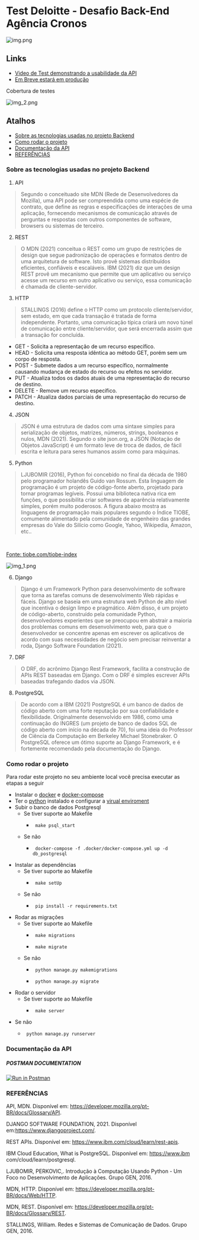# Test Deloitte - Desafio Back-End Agência Cronos

![img.png](img.png)

## Links
 - [Video de Test demonstrando a usabilidade da API](https://youtu.be/rY83lLmcRBU)
 - [Em Breve estará em produção](#)

Cobertura de testes

![img_2.png](img_2.png)

## Atalhos

- [Sobre as tecnologias usadas no projeto Backend](#technologies)
- [Como rodar o projeto](#runProject)
- [Documentação da API](#documentation)
- [REFERÊNCIAS](#references)

### Sobre as tecnologias usadas no projeto Backend <a name="technologies"></a>
1. API
> Segundo o conceituado site MDN (Rede de Desenvolvedores da Mozilla),
uma API pode ser compreendida como uma espécie de contrato, que define as
regras e especificações de interações de uma aplicação, fornecendo mecanismos de
comunicação através de perguntas e respostas com outros componentes de
software, browsers ou sistemas de terceiro.

2. REST 
> O MDN (2021) conceitua o REST como um grupo de restrições de design que
segue padronização de operações e formatos dentro de uma arquitetura de
software. Isto provê sistemas distribuídos eficientes, confiáveis e escaláveis. IBM
(2021) diz que um design REST provê um mecanismo que permite que um aplicativo
ou serviço acesse um recurso em outro aplicativo ou serviço, essa comunicação é
chamada de cliente-servidor.

3.  HTTP
> STALLINGS (2016) define o HTTP como um protocolo cliente/servidor, sem
estado, em que cada transação é tratada de forma independente. Portanto, uma
comunicação típica criará um novo túnel de comunicação entre cliente/servidor, que
será encerrada assim que a transação for concluída.

 - GET - Solicita a representação de um recurso específico.
 - HEAD - Solicita uma resposta idêntica ao método GET, porém sem um corpo
de resposta.
 - POST - Submete dados a um recurso específico, normalmente causando
mudança de estado do recurso ou efeitos no servidor.
 - PUT - Atualiza todos os dados atuais de uma representação do recurso de
destino.
 - DELETE - Remove um recurso específico.
 - PATCH - Atualiza dados parciais de uma representação do recurso de
destino.

4. JSON
> JSON é uma estrutura de dados com uma sintaxe simples para serialização
de objetos, matrizes, números, strings, booleanos e nulos, MDN (2021). Segundo o
site json.org, a JSON (Notação de Objetos JavaScript) é um formato leve de troca de
dados, de fácil escrita e leitura para seres humanos assim como para máquinas.

5. Python
> LJUBOMIR (2016), Python foi concebido no final da década de 1980 pelo
programador holandês Guido van Rossum. Esta linguagem de programação é um
projeto de código-fonte aberto, projetado para tornar programas legíveis. Possui uma
biblioteca nativa rica em funções, o que possibilita criar softwares de aparência
relativamente simples, porém muito poderosos. A figura abaixo mostra as
linguagens de programação mais populares segundo o Índice TIOBE, comumente
alimentado pela comunidade de engenheiro das grandes empresas do Vale do
Silício como Google, Yahoo, Wikipedia, Amazon, etc..

<br/>

[Fonte: tiobe.com/tiobe-index](https://www.tiobe.com/tiobe-index)

![img_1.png](img_1.png)

6. Django
> Django é um Framework Python para desenvolvimento de software que torna
as tarefas comuns de desenvolvimento Web rápidas e fáceis. Django se baseia em
uma estrutura web Python de alto nível que incentiva o design limpo e pragmático.
Além disso, é um projeto de código-aberto, construído pela comunidade Python,
desenvolvedores experientes que se preocupou em abstrair a maioria dos
problemas comuns em desenvolvimento web, para que o desenvolvedor se
concentre apenas em escrever os aplicativos de acordo com suas necessidades de
negócio sem precisar reinventar a roda, Django Software Foundation (2021).
 
7. DRF
> O DRF, do acrônimo Django Rest Framework, facilita a construção de APIs
REST baseadas em Django. Com o DRF é simples escrever APIs baseadas
trafegando dados via JSON.


8. PostgreSQL
> De acordo com a IBM (2021) PostgreSQL é um banco de dados de código
aberto com uma forte reputação por sua confiabilidade e flexibilidade. Originalmente
desenvolvido em 1986, como uma continuação do INGRES (um projeto de banco de
dados SQL de código aberto com início na década de 70), foi uma ideia do Professor
de Ciência da Computação em Berkeley Michael Stonebraker. O PostgreSQL
oferece um ótimo suporte ao Django Framework, e é fortemente recomendado pela
documentação do Django.


### Como rodar o projeto <a name="runProject"></a>
Para rodar este projeto no seu ambiente local você precisa executar as etapas a seguir
 - Instalar o [docker](https://docs.docker.com/engine/install/) e [docker-compose](https://docs.docker.com/compose/install/)
 - Ter o [python](https://www.python.org/downloads/) instalado e configurar a [virual enviroment](https://packaging.python.org/en/latest/guides/installing-using-pip-and-virtual-environments/#creating-a-virtual-environment)
 - Subir o banco de dados Postgresql
   - Se tiver suporte ao Makefile
     - ```
        make psql_start
        ```
   - Se não
     - ```
        docker-compose -f .docker/docker-compose.yml up -d db_postgresql
        ```
 - Instalar as dependências
   - Se tiver suporte ao Makefile
     - ```
        make setUp
        ```
   - Se não
     - ```
        pip install -r requirements.txt
        ```
 - Rodar as migrações
    - Se tiver suporte ao Makefile
      - ```
         make migrations
         ```
      - ```
         make migrate
         ```
    - Se não
      - ```
         python manage.py makemigrations
         ```
      - ```
         python manage.py migrate
         ```
 - Rodar o servidor
   - Se tiver suporte ao Makefile
     - ```
        make server
        ```
 - Se não
   - ```
      python manage.py runserver
      ```
    

### Documentação da API <a name="documentation"></a>

##### POSTMAN DOCUMENTATION

[![Run in Postman](https://run.pstmn.io/button.svg)](https://app.getpostman.com/run-collection/17433768-20ece34f-b70d-4c29-873c-897280c39bac?action=collection%2Ffork&collection-url=entityId%3D17433768-20ece34f-b70d-4c29-873c-897280c39bac%26entityType%3Dcollection%26workspaceId%3D3d1981a7-6be9-4879-b1b8-af59bd5f5889#?env%5Blocal%5D=W3sia2V5IjoiYmFzZV91cmwiLCJ2YWx1ZSI6Imh0dHA6Ly8xMjcuMC4wLjE6ODAwMC9hcGkiLCJlbmFibGVkIjp0cnVlfV0=)


### REFERÊNCIAS <a name="references"></a>
API, MDN. Disponível em: https://developer.mozilla.org/pt-BR/docs/Glossary/API.

DJANGO SOFTWARE FOUNDATION, 2021. Disponível em:https://www.djangoproject.com/.

REST APIs. Disponível em: https://www.ibm.com/cloud/learn/rest-apis.

IBM Cloud Education, What is PostgreSQL. Disponível em: https://www.ibm com/cloud/learn/postgresql.

LJUBOMIR, PERKOVIC,. Introdução à Computação Usando Python - Um Foco no  Desenvolvimento de Aplicações. Grupo GEN, 2016.

MDN, HTTP. Disponível em: https://developer.mozilla.org/pt-BR/docs/Web/HTTP.

MDN, REST. Disponível em: https://developer.mozilla.org/pt-BR/docs/Glossary/REST.

STALLINGS, William. Redes e Sistemas de Comunicação de Dados. Grupo GEN, 2016.